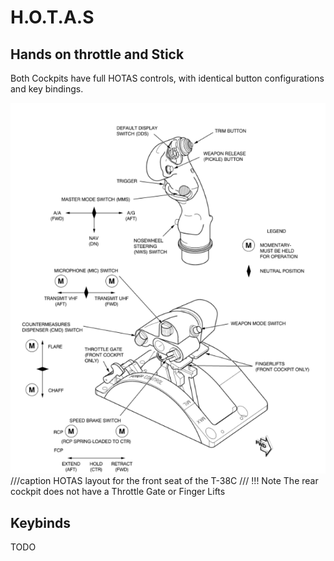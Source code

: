 # H.O.T.A.S
## Hands on throttle and Stick
Both Cockpits have full HOTAS controls, with identical button configurations and key bindings.

![T-38C Hotas](images/hotas.png)
///caption
HOTAS layout for the front seat of the T-38C
///
!!! Note
    The rear cockpit does not have a Throttle Gate or Finger Lifts

## Keybinds

TODO